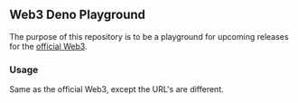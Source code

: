 ## Web3 Deno Playground
The purpose of this repository is to be a playground for upcoming releases
for the [official Web3](https://deno.land/x/web3).

### Usage
Same as the official Web3, except the URL's are different.
